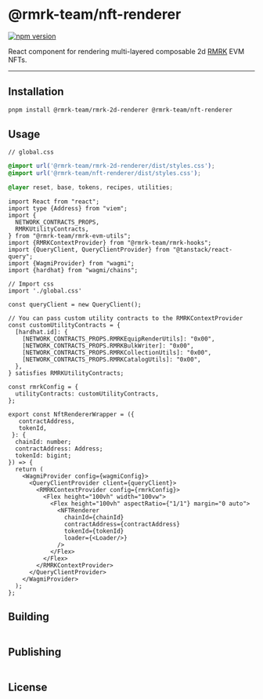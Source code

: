 # @rmrk-team/nft-renderer

[![npm version](https://img.shields.io/npm/v/@rmrk-team/nft-renderer.svg?style=flat)](https://www.npmjs.com/package/@rmrk-team/nft-renderer)

React component for rendering multi-layered composable 2d [RMRK](https://evm.rmrk.app) EVM NFTs.

---

## Installation

```bash
pnpm install @rmrk-team/rmrk-2d-renderer @rmrk-team/nft-renderer
```

## Usage

`// global.css`
```css
@import url('@rmrk-team/rmrk-2d-renderer/dist/styles.css');
@import url('@rmrk-team/nft-renderer/dist/styles.css');

@layer reset, base, tokens, recipes, utilities;
```

```tsx
import React from "react";
import type {Address} from "viem";
import {
  NETWORK_CONTRACTS_PROPS,
  RMRKUtilityContracts,
} from "@rmrk-team/rmrk-evm-utils";
import {RMRKContextProvider} from "@rmrk-team/rmrk-hooks";
import {QueryClient, QueryClientProvider} from "@tanstack/react-query";
import {WagmiProvider} from "wagmi";
import {hardhat} from "wagmi/chains";

// Import css
import './global.css'

const queryClient = new QueryClient();

// You can pass custom utility contracts to the RMRKContextProvider
const customUtilityContracts = {
  [hardhat.id]: {
    [NETWORK_CONTRACTS_PROPS.RMRKEquipRenderUtils]: "0x00",
    [NETWORK_CONTRACTS_PROPS.RMRKBulkWriter]: "0x00",
    [NETWORK_CONTRACTS_PROPS.RMRKCollectionUtils]: "0x00",
    [NETWORK_CONTRACTS_PROPS.RMRKCatalogUtils]: "0x00",
  },
} satisfies RMRKUtilityContracts;

const rmrkConfig = {
  utilityContracts: customUtilityContracts,
};

export const NftRendererWrapper = ({
   contractAddress,
   tokenId,
 }: {
  chainId: number;
  contractAddress: Address;
  tokenId: bigint;
}) => {
  return (
    <WagmiProvider config={wagmiConfig}>
      <QueryClientProvider client={queryClient}>
        <RMRKContextProvider config={rmrkConfig}>
          <Flex height="100vh" width="100vw">
            <Flex height="100vh" aspectRatio={"1/1"} margin="0 auto">
              <NFTRenderer
                chainId={chainId}
                contractAddress={contractAddress}
                tokenId={tokenId}
                loader={<Loader/>}
              />
            </Flex>
          </Flex>
        </RMRKContextProvider>
      </QueryClientProvider>
    </WagmiProvider>
  );
};
```

## Building

```bash

```

## Publishing

```bash

```

## License
